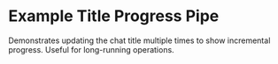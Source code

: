 # Example Title Progress Pipe

Demonstrates updating the chat title multiple times to show incremental progress. Useful for long-running operations.
